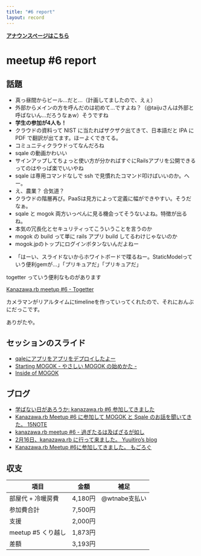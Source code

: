 ```yaml
---
title: "#6 report"
layout: record
---
```


<p> <a href="./"><strong>アナウンスページはこちら</strong></a></p>

meetup #6 report
=================

話題
----

-   真っ昼間からビール…だと…（計画してましたので、えぇ）
-   外部からメインの方を呼んだのは初めて…ですよね？（@taijuさんは外部と呼ばないん…だろうなぁw）そうですね
-   **学生の参加が4人も！**
-   クラウドの資料って NIST に当たればザクザク出てきて、日本語だと IPA に PDF で翻訳が出てます。ほーよくできてる。
-   コミュニティクラウドってなんだろね
-   sqale の動画かわいい
-   サインアップしてちょっと使い方が分かればすぐにRailsアプリを公開できるってのはやっぱ楽でいいやね
-   sqale は専用コマンドなしで ssh で見慣れたコマンド叩けばいいのか。へー。
-   え、農業？ 合気道？
-   クラウドの階層再び。PaaSは見方によって定義に幅ができやすい。そうだなぁ。
-   sqale と mogok 両方いっぺんに見る機会ってそうないよね。特徴が出るね。
-   本気の冗長化とセキュリティってこういうことを言うのか
-   mogok の build って単に rails アプリ build してるわけじゃないのか
-   mogok.jpのトップにログインボタンないんだよねー

<!-- -->

-   「はーい、スライドないからホワイトボードで喋るねー。StaticModelっていう便利gemが…」「プリキュアだ」「プリキュアだ」

togetter っていう便利なものがあります

[Kanazawa.rb meetup #6 - Togetter](http://togetter.com/li/457446)

カメラマンがリアルタイムにtimelineを作っていってくれたので、それにおんぶにだっこです。

ありがたや。

セッションのスライド
--------------------

- [qaleにアプリをアプリをデプロイしたよー](http://www.slideshare.net/KeisukeKita/sqale)
- [Starting MOGOK - やさしい MOGOK の始めかた -](http://www.slideshare.net/tomokazu/kanazawa-rb-06)
- [Inside of MOGOK](http://www.slideshare.net/IIJ_MOGOK/kanazawarb-slideshare)

ブログ
------

- [学ばない日があろうか: kanazawa.rb #6 参加してきました](http://mirutover.blogspot.jp/2013/02/kanazawarb-6.html)
- [Kanazawa.rb Meetup #6 に参加して MOGOK と Sqale のお話を聞いてきた。 15NOTE](http://15vision.jp/mobile/note/event-report/kanazawarb-meetup-6.html)
- [kanazawa.rb meetup #6 - 過ぎたるは及ばざるが如し](http://cotton-desu.hatenablog.com/entry/2013/02/17/221901)
- [2月16日、kanazawa.rb に行って来ました。  Yuuitiro’s blog](http://www.vcnet.toyama.toyama.jp/?p=6)
- [Kanazawa.rb Meetup #6に参加してきました。  もごろぐ](http://blog.ruby.iijgio.com/2013/02/26/kanazawa-rb-meetup-6)

収支
----

 | 項目                  | 金額      | 補足            |
 | --------------------- | --------- | --------------- |
 | 部屋代 + 冷暖房費     | 4,180円   | @wtnabe支払い   |
 | 参加費合計            | 7,500円   |                 |
 | 支援                  | 2,000円   |                 |
 | meetup #5 くり越し    | 1,873円   |                 |
 | 差額                  | 3,193円   |                 |

